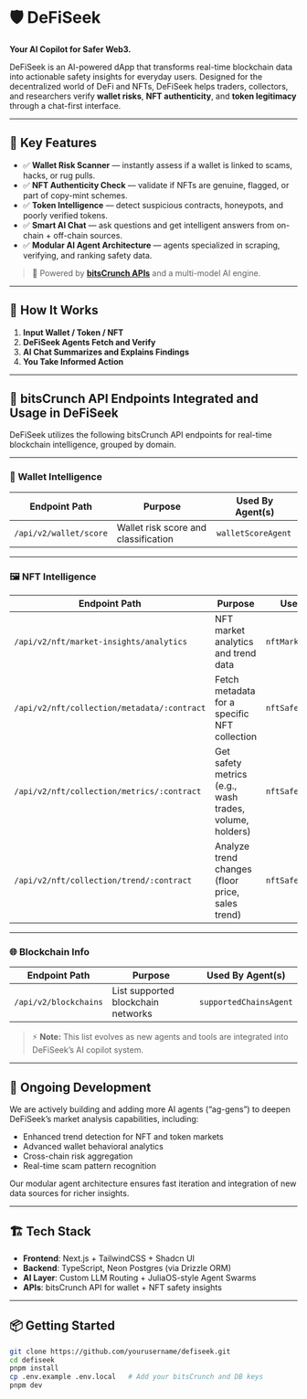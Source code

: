 # 🛡️ DeFiSeek

**Your AI Copilot for Safer Web3.**

DeFiSeek is an AI-powered dApp that transforms real-time blockchain data into actionable safety insights for everyday users. Designed for the decentralized world of DeFi and NFTs, DeFiSeek helps traders, collectors, and researchers verify **wallet risks**, **NFT authenticity**, and **token legitimacy** through a chat-first interface.

---

## 🚀 Key Features

- ✅ **Wallet Risk Scanner** — instantly assess if a wallet is linked to scams, hacks, or rug pulls.  
- ✅ **NFT Authenticity Check** — validate if NFTs are genuine, flagged, or part of copy-mint schemes.  
- ✅ **Token Intelligence** — detect suspicious contracts, honeypots, and poorly verified tokens.  
- ✅ **Smart AI Chat** — ask questions and get intelligent answers from on-chain + off-chain sources.  
- ✅ **Modular AI Agent Architecture** — agents specialized in scraping, verifying, and ranking safety data.

> 🔐 Powered by [**bitsCrunch APIs**](https://bitscrunch.com) and a multi-model AI engine.

---

## 🧠 How It Works

1. **Input Wallet / Token / NFT**  
2. **DeFiSeek Agents Fetch and Verify**  
3. **AI Chat Summarizes and Explains Findings**  
4. **You Take Informed Action**

---

## 📡 bitsCrunch API Endpoints Integrated and Usage in DeFiSeek

DeFiSeek utilizes the following bitsCrunch API endpoints for real-time blockchain intelligence, grouped by domain.

---

### 🔐 Wallet Intelligence

| Endpoint Path                         | Purpose                                      | Used By Agent(s)     |
|--------------------------------------|----------------------------------------------|----------------------|
| `/api/v2/wallet/score`               | Wallet risk score and classification         | `walletScoreAgent`   |

---

### 🖼 NFT Intelligence

| Endpoint Path                                              | Purpose                                               | Used By Agent(s)       |
|-----------------------------------------------------------|-------------------------------------------------------|------------------------|
| `/api/v2/nft/market-insights/analytics`                   | NFT market analytics and trend data                   | `nftMarketAnalyticsAgent` |
| `/api/v2/nft/collection/metadata/:contract`               | Fetch metadata for a specific NFT collection          | `nftSafetyAgent`       |
| `/api/v2/nft/collection/metrics/:contract`                | Get safety metrics (e.g., wash trades, volume, holders) | `nftSafetyAgent`     |
| `/api/v2/nft/collection/trend/:contract`                  | Analyze trend changes (floor price, sales trend)      | `nftSafetyAgent`       |

---

### 🌐 Blockchain Info

| Endpoint Path                        | Purpose                                  | Used By Agent(s)       |
|-------------------------------------|------------------------------------------|------------------------|
| `/api/v2/blockchains`               | List supported blockchain networks       | `supportedChainsAgent` |

> ⚡ **Note:** This list evolves as new agents and tools are integrated into DeFiSeek’s AI copilot system.

---

## 🧩 Ongoing Development

We are actively building and adding more AI agents (“ag-gens”) to deepen DeFiSeek’s market analysis capabilities, including:

- Enhanced trend detection for NFT and token markets  
- Advanced wallet behavioral analytics  
- Cross-chain risk aggregation  
- Real-time scam pattern recognition  

Our modular agent architecture ensures fast iteration and integration of new data sources for richer insights.

---

## 🏗️ Tech Stack

- **Frontend**: Next.js + TailwindCSS + Shadcn UI  
- **Backend**: TypeScript, Neon Postgres (via Drizzle ORM)  
- **AI Layer**: Custom LLM Routing + JuliaOS-style Agent Swarms  
- **APIs**: bitsCrunch API for wallet + NFT safety insights

---

## 📦 Getting Started

```bash
git clone https://github.com/yourusername/defiseek.git
cd defiseek
pnpm install
cp .env.example .env.local   # Add your bitsCrunch and DB keys
pnpm dev
